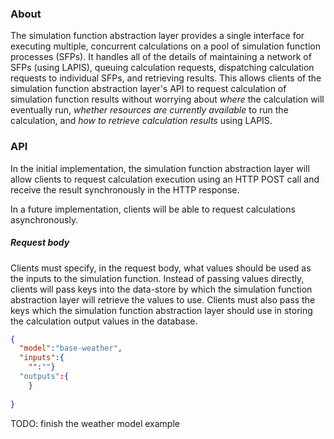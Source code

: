 ### About

The simulation function abstraction layer provides a single interface for executing multiple, concurrent calculations on a pool of simulation function processes (SFPs). It handles all of the details of maintaining a network of SFPs (using LAPIS), queuing calculation requests, dispatching calculation requests to individual SFPs, and retrieving results. This allows clients of the simulation function abstraction layer's API to request calculation of simulation function results without worrying about _where_ the calculation will eventually run, _whether resources are currently available_ to run the calculation, and _how to retrieve calculation results_ using LAPIS.

### API

In the initial implementation, the simulation function abstraction layer will allow clients to request calculation execution using an HTTP POST call and receive the result synchronously in the HTTP response.

In a future implementation, clients will be able to request calculations asynchronously.

##### Request body

Clients must specify, in the request body, what values should be used as the inputs to the simulation function. Instead of passing values directly, clients will pass keys into the data-store by which the simulation function abstraction layer will retrieve the values to use. Clients must also pass the keys which the simulation function abstraction layer should use in storing the calculation output values in the database.

```json
{
  "model":"base-weather",
  "inputs":{
    "":""}
  "outputs":{
    }
  
}
```

TODO: finish the weather model example
